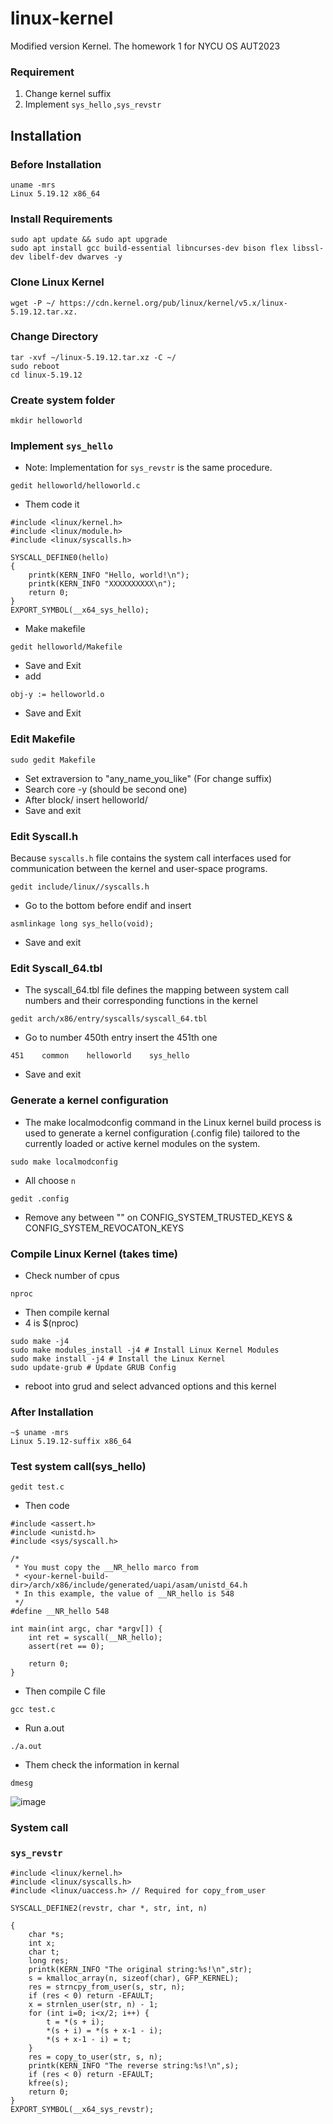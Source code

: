# linux-kernel
Modified version Kernel. The homework 1 for NYCU OS AUT2023

### Requirement
1. Change kernel suffix
2. Implement ```sys_hello``` ,```sys_revstr```

## Installation
### Before Installation
```
uname -mrs
Linux 5.19.12 x86_64
```

### Install Requirements
```
sudo apt update && sudo apt upgrade
sudo apt install gcc build-essential libncurses-dev bison flex libssl-dev libelf-dev dwarves -y 
```

### Clone Linux Kernel
```
wget -P ~/ https://cdn.kernel.org/pub/linux/kernel/v5.x/linux-5.19.12.tar.xz.
```

### Change Directory
```
tar -xvf ~/linux-5.19.12.tar.xz -C ~/
sudo reboot
cd linux-5.19.12
```

### Create system folder 
```
mkdir helloworld
```

### Implement ```sys_hello```
- Note: Implementation for ```sys_revstr``` is the same procedure.
```
gedit helloworld/helloworld.c
```
- Them code it
```
#include <linux/kernel.h>
#include <linux/module.h>
#include <linux/syscalls.h>

SYSCALL_DEFINE0(hello)
{
    printk(KERN_INFO "Hello, world!\n");
    printk(KERN_INFO "XXXXXXXXXX\n");
    return 0;
}
EXPORT_SYMBOL(__x64_sys_hello);
```
- Make makefile
```
gedit helloworld/Makefile
```
- Save and Exit
- add
```
obj-y := helloworld.o
```
- Save and Exit

### Edit Makefile
```
sudo gedit Makefile
```
- Set extraversion to "any_name_you_like" (For change suffix)
- Search core -y (should be second one)
- After block/ insert helloworld/
- Save and exit

### Edit Syscall.h
Because ```syscalls.h``` file contains the system call interfaces used for communication between the kernel and user-space programs.
```
gedit include/linux//syscalls.h
```
- Go to the bottom before endif and insert
```
asmlinkage long sys_hello(void);
```
- Save and exit

### Edit Syscall_64.tbl
- The syscall_64.tbl file defines the mapping between system call numbers and their corresponding functions in the kernel
```
gedit arch/x86/entry/syscalls/syscall_64.tbl
```
- Go to number 450th entry insert the 451th one
```
451    common    helloworld    sys_hello
```
- Save and exit

### Generate a kernel configuration
- The make localmodconfig command in the Linux kernel build process is used to generate a kernel configuration (.config file) tailored to the currently loaded or active kernel modules on the system.
```
sudo make localmodconfig
```
- All choose ```n```
```
gedit .config
```
- Remove any between "" on CONFIG_SYSTEM_TRUSTED_KEYS & CONFIG_SYSTEM_REVOCATON_KEYS

### Compile Linux Kernel (takes time)

- Check number of cpus
```
nproc
```
- Then compile kernal
- 4 is $(nproc)
```
sudo make -j4
sudo make modules_install -j4 # Install Linux Kernel Modules
sudo make install -j4 # Install the Linux Kernel
sudo update-grub # Update GRUB Config
```
- reboot into grud and select advanced options and this kernel

### After Installation
```
~$ uname -mrs
Linux 5.19.12-suffix x86_64
```
### Test system call(sys_hello)
```
gedit test.c
```
- Then code
```
#include <assert.h>
#include <unistd.h>
#include <sys/syscall.h>

/*
 * You must copy the __NR_hello marco from
 * <your-kernel-build-dir>/arch/x86/include/generated/uapi/asam/unistd_64.h
 * In this example, the value of __NR_hello is 548
 */
#define __NR_hello 548

int main(int argc, char *argv[]) {
    int ret = syscall(__NR_hello);
    assert(ret == 0);

    return 0;
}
```
- Then compile C file
```
gcc test.c
```
- Run a.out
```
./a.out
```
- Them check the information in kernal
```
dmesg
```
![image](https://github.com/CodeStone1125/CustomKernal/assets/72511296/f203b22a-e055-4ed8-81c7-00a41dc61204)

### System call
### ```sys_revstr```
```
#include <linux/kernel.h>
#include <linux/syscalls.h>
#include <linux/uaccess.h> // Required for copy_from_user

SYSCALL_DEFINE2(revstr, char *, str, int, n)

{
    char *s;
    int x;
    char t;
    long res;
    printk(KERN_INFO "The original string:%s!\n",str);
    s = kmalloc_array(n, sizeof(char), GFP_KERNEL);
    res = strncpy_from_user(s, str, n);
    if (res < 0) return -EFAULT;
    x = strnlen_user(str, n) - 1;
    for (int i=0; i<x/2; i++) {
        t = *(s + i);
        *(s + i) = *(s + x-1 - i);
        *(s + x-1 - i) = t;
    }
    res = copy_to_user(str, s, n);
    printk(KERN_INFO "The reverse string:%s!\n",s);
    if (res < 0) return -EFAULT;
    kfree(s);
    return 0;
}
EXPORT_SYMBOL(__x64_sys_revstr);
```
